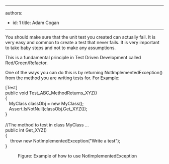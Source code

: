 

---
authors:
  - id: 1
    title: Adam Cogan
---




<span class='intro'> <p class="ssw15-rteElement-P">You should make sure that the unit test you created can actually fail. It is very easy and common to create a test that never fails. It is very important to take baby steps and not to make any assumptions.<br></p><p class="ssw15-rteElement-P">This is a fundamental principle in Test Driven Development called Red/Green/Refactor.<br></p>One of the ways you can do this is by returning NotImplementedException() from the method you are writing tests for. For Example&#58;<br> </span>

<p class="ssw15-rteElement-CodeArea">[Test]<br> public void Test_ABC_MethodReturns_XYZ()<br> &#123;<br>&#160; &#160;MyClass classObj = new MyClass();<br>&#160; &#160;Assert.IsNotNull(classObj.Get_XYZ());<br> &#125;<br> <br> //The method to test in class MyClass ...<br> public int Get_XYZ()<br> &#123;<br>&#160; &#160; throw new NotImplementedException(&quot;Write a test&quot;);<br> &#125;</p><dd class="ssw15-rteElement-FigureNormal">Figure&#58; Example of how to use NotImplementedException​​​<br></dd>


